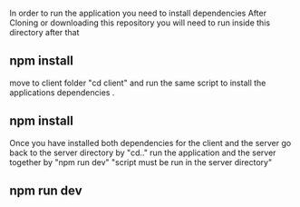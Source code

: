 In order to run the application you need to install dependencies After Cloning or downloading this repository you will need to run inside this directory after that

## npm install
move to client folder "cd client" and run the same script to install the applications dependencies .

## npm install
Once you have installed both dependencies for the client and the server go back to the server directory by "cd.." run the application and the server together by "npm run dev" "script must be run in the server directory"

## npm run dev